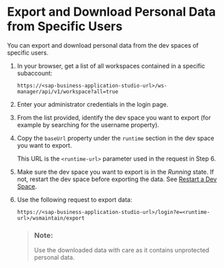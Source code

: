 <!-- loio8091e47403f2469e824e4d6841fea22d -->

# Export and Download Personal Data from Specific Users

You can export and download personal data from the dev spaces of specific users.

1.  In your browser, get a list of all workspaces contained in a specific subaccount:

    ```
    https://<sap-business-application-studio-url>/ws-manager/api/v1/workspace?all=true
    ```

2.  Enter your administrator credentials in the login page.
3.  From the list provided, identify the dev space you want to export \(for example by searching for the username property\).
4.  Copy the `baseUrl` property under the `runtime` section in the dev space you want to export.

    This URL is the `<runtime-url>` parameter used in the request in Step 6.

5.  Make sure the dev space you want to export is in the *Running* state. If not, restart the dev space before exporting the data. See [Restart a Dev Space](restart-a-dev-space-1f54583.md).
6.  Use the following request to export data:

    ```
    https://<sap-business-application-studio-url>/login?e=<runtime-url>/wsmaintain/export
    ```

    > ### Note:  
    > Use the downloaded data with care as it contains unprotected personal data.


